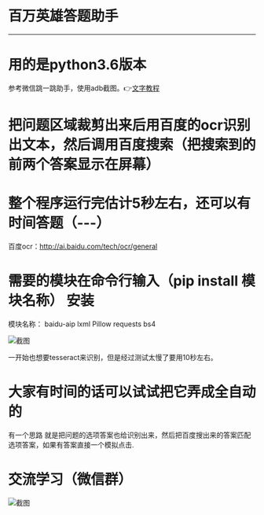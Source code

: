 # 百万英雄答题助手
----------------------------------------------------------------------------------------------

# 用的是python3.6版本
参考微信跳一跳助手，使用adb截图。👉[文字教程](https://zhuanlan.zhihu.com/p/32813854)

# 把问题区域裁剪出来后用百度的ocr识别出文本，然后调用百度搜索（把搜索到的前两个答案显示在屏幕）

# 整个程序运行完估计5秒左右，还可以有时间答题（---）

百度ocr：http://ai.baidu.com/tech/ocr/general

# 需要的模块在命令行输入（pip install 模块名称） 安装
模块名称： baidu-aip  lxml  Pillow  requests bs4

![截图](http://chuantu.biz/t6/198/1515261841x-1566687351.png)


一开始也想要tesseract来识别，但是经过测试太慢了要用10秒左右。

# 大家有时间的话可以试试把它弄成全自动的
有一个思路 就是把问题的选项答案也给识别出来，然后把百度搜出来的答案匹配选项答案，如果有答案直接一个模拟点击.

# 交流学习（微信群）
![截图](https://github.com/wuditken/MillionHeroes/blob/master/baiduSearch/de_qrcode.gif?raw=true)




